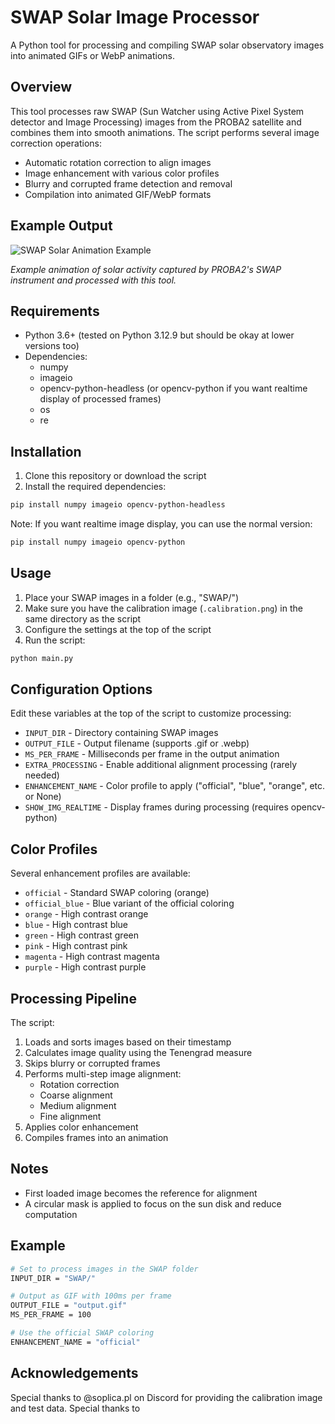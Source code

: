 # SWAP Solar Image Processor

A Python tool for processing and compiling SWAP solar observatory images into animated GIFs or WebP animations.

## Overview

This tool processes raw SWAP (Sun Watcher using Active Pixel System detector and Image Processing) images from the PROBA2 satellite and combines them into smooth animations. The script performs several image correction operations:

- Automatic rotation correction to align images
- Image enhancement with various color profiles
- Blurry and corrupted frame detection and removal
- Compilation into animated GIF/WebP formats

## Example Output

![SWAP Solar Animation Example](https://github.com/aznohonza/proba2_image_processor/raw/main/examples/example_output.gif)

*Example animation of solar activity captured by PROBA2's SWAP instrument and processed with this tool.*

## Requirements

- Python 3.6+ (tested on Python 3.12.9 but should be okay at lower versions too)
- Dependencies:
  - numpy
  - imageio
  - opencv-python-headless (or opencv-python if you want realtime display of processed frames)
  - os
  - re

## Installation

1. Clone this repository or download the script
2. Install the required dependencies:

```bash
pip install numpy imageio opencv-python-headless
```

Note: If you want realtime image display, you can use the normal version:

```bash
pip install numpy imageio opencv-python
```

## Usage

1. Place your SWAP images in a folder (e.g., "SWAP/")
2. Make sure you have the calibration image (`.calibration.png`) in the same directory as the script
3. Configure the settings at the top of the script
4. Run the script:

```bash
python main.py
```

## Configuration Options

Edit these variables at the top of the script to customize processing:

- `INPUT_DIR` - Directory containing SWAP images
- `OUTPUT_FILE` - Output filename (supports .gif or .webp)
- `MS_PER_FRAME` - Milliseconds per frame in the output animation
- `EXTRA_PROCESSING` - Enable additional alignment processing (rarely needed)
- `ENHANCEMENT_NAME` - Color profile to apply ("official", "blue", "orange", etc. or None)
- `SHOW_IMG_REALTIME` - Display frames during processing (requires opencv-python)

## Color Profiles

Several enhancement profiles are available:

- `official` - Standard SWAP coloring (orange)
- `official_blue` - Blue variant of the official coloring
- `orange` - High contrast orange
- `blue` - High contrast blue
- `green` - High contrast green
- `pink` - High contrast pink
- `magenta` - High contrast magenta
- `purple` - High contrast purple

## Processing Pipeline

The script:

1. Loads and sorts images based on their timestamp
2. Calculates image quality using the Tenengrad measure
3. Skips blurry or corrupted frames
4. Performs multi-step image alignment:
   - Rotation correction
   - Coarse alignment
   - Medium alignment
   - Fine alignment
5. Applies color enhancement
6. Compiles frames into an animation

## Notes

- First loaded image becomes the reference for alignment
- A circular mask is applied to focus on the sun disk and reduce computation

## Example

```bash
# Set to process images in the SWAP folder
INPUT_DIR = "SWAP/"

# Output as GIF with 100ms per frame
OUTPUT_FILE = "output.gif"
MS_PER_FRAME = 100

# Use the official SWAP coloring
ENHANCEMENT_NAME = "official"
```

## Acknowledgements

Special thanks to @soplica.pl on Discord for providing the calibration image and test data.
Special thanks to 
